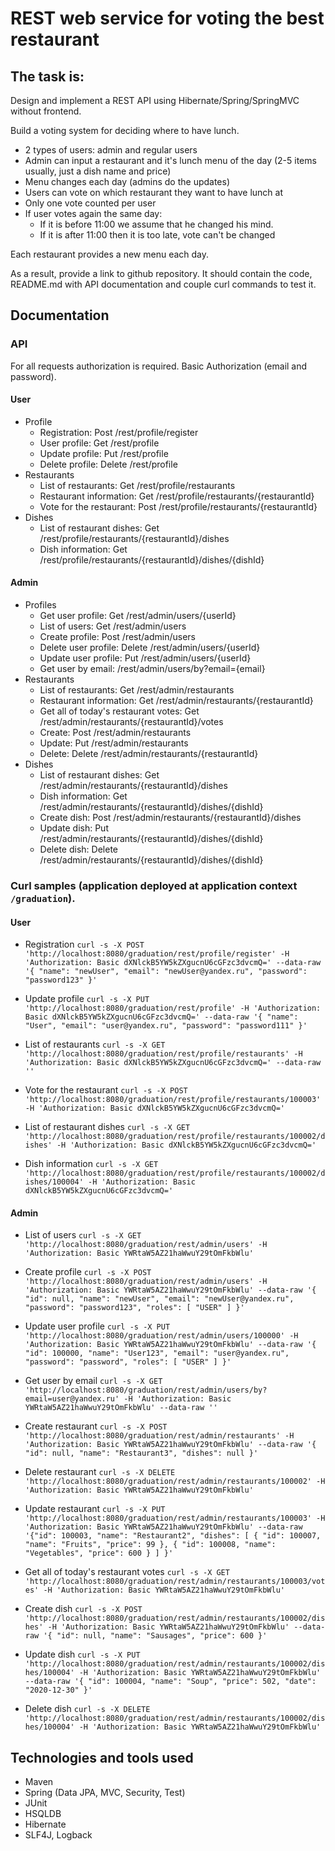 REST web service for voting the best restaurant
==============================

The task is:
------------------------------

Design and implement a REST API using Hibernate/Spring/SpringMVC without frontend.

Build a voting system for deciding where to have lunch.

* 2 types of users: admin and regular users
* Admin can input a restaurant and it's lunch menu of the day (2-5 items usually, just a dish name and price)
* Menu changes each day (admins do the updates)
* Users can vote on which restaurant they want to have lunch at
* Only one vote counted per user
* If user votes again the same day:
  * If it is before 11:00 we assume that he changed his mind. 
  * If it is after 11:00 then it is too late, vote can't be changed
    
Each restaurant provides a new menu each day.

As a result, provide a link to github repository. It should contain the code, README.md with API documentation and couple curl commands to test it.

Documentation
-----------------------------
### API

For all requests authorization is required. Basic Authorization (email and password).

#### User
* Profile 
  * Registration: Post /rest/profile/register 
  * User profile: Get /rest/profile 
  * Update profile: Put /rest/profile 
  * Delete profile: Delete /rest/profile
* Restaurants 
  * List of restaurants: Get /rest/profile/restaurants 
  * Restaurant information: Get /rest/profile/restaurants/{restaurantId} 
  * Vote for the restaurant: Post /rest/profile/restaurants/{restaurantId}
* Dishes 
  * List of restaurant dishes: Get /rest/profile/restaurants/{restaurantId}/dishes 
  * Dish information: Get /rest/profile/restaurants/{restaurantId}/dishes/{dishId}
  
#### Admin
* Profiles
  * Get user profile: Get /rest/admin/users/{userId}
  * List of users: Get /rest/admin/users
  * Create profile: Post /rest/admin/users
  * Delete user profile: Delete /rest/admin/users/{userId}
  * Update user profile: Put /rest/admin/users/{userId}
  * Get user by email: /rest/admin/users/by?email={email}
* Restaurants
  * List of restaurants: Get /rest/admin/restaurants
  * Restaurant information: Get /rest/admin/restaurants/{restaurantId}
  * Get all of today's restaurant votes: Get /rest/admin/restaurants/{restaurantId}/votes
  * Create: Post /rest/admin/restaurants
  * Update: Put /rest/admin/restaurants
  * Delete: Delete /rest/admin/restaurants/{restaurantId}
* Dishes
  * List of restaurant dishes: Get /rest/admin/restaurants/{restaurantId}/dishes
  * Dish information: Get /rest/admin/restaurants/{restaurantId}/dishes/{dishId}
  * Create dish: Post /rest/admin/restaurants/{restaurantId}/dishes
  * Update dish: Put /rest/admin/restaurants/{restaurantId}/dishes/{dishId}
  * Delete dish: Delete /rest/admin/restaurants/{restaurantId}/dishes/{dishId}
  
### Curl samples (application deployed at application context `/graduation`).

#### User
* Registration `curl -s -X POST 'http://localhost:8080/graduation/rest/profile/register' -H 'Authorization: Basic dXNlckB5YW5kZXgucnU6cGFzc3dvcmQ=' --data-raw '{
  "name": "newUser",
  "email": "newUser@yandex.ru",
  "password": "password123"
  }'`
  

* Update profile `curl -s -X PUT 'http://localhost:8080/graduation/rest/profile' -H 'Authorization: Basic dXNlckB5YW5kZXgucnU6cGFzc3dvcmQ=' --data-raw '{
  "name": "User",
  "email": "user@yandex.ru",
  "password": "password111"
  }'`
  

* List of restaurants `curl -s -X GET 'http://localhost:8080/graduation/rest/profile/restaurants' -H 'Authorization: Basic dXNlckB5YW5kZXgucnU6cGFzc3dvcmQ=' --data-raw ''`


* Vote for the restaurant `curl -s -X POST 'http://localhost:8080/graduation/rest/profile/restaurants/100003' -H 'Authorization: Basic dXNlckB5YW5kZXgucnU6cGFzc3dvcmQ='`


* List of restaurant dishes `curl -s -X GET 'http://localhost:8080/graduation/rest/profile/restaurants/100002/dishes' -H 'Authorization: Basic dXNlckB5YW5kZXgucnU6cGFzc3dvcmQ='`


* Dish information `curl -s -X GET 'http://localhost:8080/graduation/rest/profile/restaurants/100002/dishes/100004' -H 'Authorization: Basic dXNlckB5YW5kZXgucnU6cGFzc3dvcmQ='`



#### Admin
* List of users
`curl -s -X GET 'http://localhost:8080/graduation/rest/admin/users' -H 'Authorization: Basic YWRtaW5AZ21haWwuY29tOmFkbWlu'`
  

* Create profile
  `curl -s -X POST 'http://localhost:8080/graduation/rest/admin/users' -H 'Authorization: Basic YWRtaW5AZ21haWwuY29tOmFkbWlu' --data-raw '{
  "id": null,
  "name": "newUser",
  "email": "newUser@yandex.ru",
  "password": "password123",
  "roles": [
  "USER"
  ]
  }'`
  

* Update user profile `curl -s -X PUT 'http://localhost:8080/graduation/rest/admin/users/100000' -H 'Authorization: Basic YWRtaW5AZ21haWwuY29tOmFkbWlu' --data-raw '{
  "id": 100000,
  "name": "User123",
  "email": "user@yandex.ru",
  "password": "password",
  "roles": [
  "USER"
  ]
  }'`
  
  
* Get user by email `curl -s -X GET 'http://localhost:8080/graduation/rest/admin/users/by?email=user@yandex.ru' -H 'Authorization: Basic YWRtaW5AZ21haWwuY29tOmFkbWlu' --data-raw ''`


* Create restaurant `curl -s -X POST 'http://localhost:8080/graduation/rest/admin/restaurants' -H 'Authorization: Basic YWRtaW5AZ21haWwuY29tOmFkbWlu' --data-raw '{
  "id": null,
  "name": "Restaurant3",
  "dishes": null
  }'`
  

* Delete restaurant `curl -s -X DELETE 'http://localhost:8080/graduation/rest/admin/restaurants/100002' -H 'Authorization: Basic YWRtaW5AZ21haWwuY29tOmFkbWlu'`


* Update restaurant `curl -s -X PUT 'http://localhost:8080/graduation/rest/admin/restaurants/100003' -H 'Authorization: Basic YWRtaW5AZ21haWwuY29tOmFkbWlu' --data-raw '{"id": 100003,
  "name": "Restaurant2",
  "dishes": [
  {
  "id": 100007,
  "name": "Fruits",
  "price": 99
  },
  {
  "id": 100008,
  "name": "Vegetables",
  "price": 600
  }
  ]
  }'`
  

* Get all of today's restaurant votes `curl -s -X GET 'http://localhost:8080/graduation/rest/admin/restaurants/100003/votes' -H 'Authorization: Basic YWRtaW5AZ21haWwuY29tOmFkbWlu'`


* Create dish `curl -s -X POST 'http://localhost:8080/graduation/rest/admin/restaurants/100002/dishes' -H 'Authorization: Basic YWRtaW5AZ21haWwuY29tOmFkbWlu' --data-raw '{
  "id": null,
  "name": "Sausages",
  "price": 600
  }'`
  

* Update dish `curl -s -X PUT 'http://localhost:8080/graduation/rest/admin/restaurants/100002/dishes/100004' -H 'Authorization: Basic YWRtaW5AZ21haWwuY29tOmFkbWlu' --data-raw '{
  "id": 100004,
  "name": "Soup",
  "price": 502,
  "date": "2020-12-30"
  }'`
  

* Delete dish `curl -s -X DELETE 'http://localhost:8080/graduation/rest/admin/restaurants/100002/dishes/100004' -H 'Authorization: Basic YWRtaW5AZ21haWwuY29tOmFkbWlu'`

Technologies and tools used
---------------------------
* Maven
* Spring (Data JPA, MVC, Security, Test)
* JUnit
* HSQLDB
* Hibernate
* SLF4J, Logback